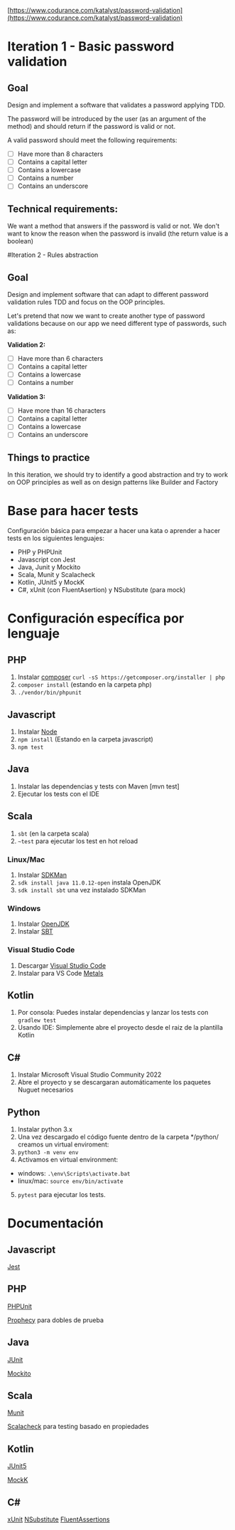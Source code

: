 [https://www.codurance.com/katalyst/password-validation](https://www.codurance.com/katalyst/password-validation)

# Iteration 1 - Basic password validation
## Goal
Design and implement a software that validates a password applying TDD.

The password will be introduced by the user (as an argument of the method) and should return if the password is valid or not.

A valid password should meet the following requirements:

- [ ] Have more than 8 characters
- [ ] Contains a capital letter
- [ ] Contains a lowercase
- [ ] Contains a number
- [ ] Contains an underscore

## Technical requirements:
We want a method that answers if the password is valid or not.
We don't want to know the reason when the password is invalid (the return value is a boolean)

#Iteration 2 - Rules abstraction
## Goal
Design and implement software that can adapt to different password validation rules TDD and focus on the OOP principles.

Let's pretend that now we want to create another type of password validations because on our app we need different type of passwords, such as:

**Validation 2:**

- [ ] Have more than 6 characters
- [ ] Contains a capital letter
- [ ] Contains a lowercase
- [ ] Contains a number

**Validation 3:**

- [ ] Have more than 16 characters
- [ ] Contains a capital letter
- [ ] Contains a lowercase
- [ ] Contains an underscore

## Things to practice
In this iteration, we should try to identify a good abstraction and try to work on OOP principles as well as on design patterns like Builder and Factory


# Base para hacer tests

Configuración básica para empezar a hacer una kata o aprender a hacer tests en los siguientes lenguajes:

- PHP y PHPUnit
- Javascript con Jest
- Java, Junit y Mockito
- Scala, Munit y Scalacheck
- Kotlin, JUnit5 y MockK
- C#, xUnit (con FluentAsertion) y NSubstitute (para mock)

# Configuración específica por lenguaje

## PHP
1. Instalar [composer](https://getcomposer.org/) `curl -sS https://getcomposer.org/installer | php`
2. `composer install` (estando en la carpeta php)
3. `./vendor/bin/phpunit`

## Javascript
1. Instalar [Node](http://nodejs.org/)
2. `npm install` (Estando en la carpeta javascript)
3. `npm test`

## Java
1. Instalar las dependencias y tests con Maven [mvn test]
2. Ejecutar los tests con el IDE

## Scala
1. `sbt` (en la carpeta scala)
2. `~test` para ejecutar los test en hot reload

### Linux/Mac
1. Instalar [SDKMan](https://sdkman.io/)
2. `sdk install java 11.0.12-open` instala OpenJDK
3. `sdk install sbt` una vez instalado SDKMan

### Windows
1. Instalar [OpenJDK](https://docs.microsoft.com/es-es/java/openjdk/download#openjdk-110141-lts--see-previous-releases)
2. Instalar [SBT](https://www.scala-sbt.org/download.html)

### Visual Studio Code
1. Descargar [Visual Studio Code](https://code.visualstudio.com/)
2. Instalar para VS Code [Metals](https://scalameta.org/metals/docs/editors/vscode)

## Kotlin
1. Por consola: Puedes instalar dependencias y lanzar los tests con `gradlew test`
2. Usando IDE: Simplemente abre el proyecto desde el raiz de la plantilla Kotlin

## C#
1. Instalar Microsoft Visual Studio Community 2022
2. Abre el proyecto y se descargaran automáticamente los paquetes Nuguet necesarios

## Python
1. Instalar python 3.x
2. Una vez descargado el código fuente dentro de la carpeta */python/ creamos un virtual enviroment:
3. `python3 -m venv env`
4. Activamos en virtual environment:
- windows: `.\env\Scripts\activate.bat`
- linux/mac: `source env/bin/activate `
5. `pytest` para ejecutar los tests.


# Documentación
## Javascript
[Jest](https://jestjs.io)

## PHP
[PHPUnit](https://phpunit.readthedocs.io/)

[Prophecy](https://github.com/phpspec/prophecy) para dobles de prueba

## Java
[JUnit](https://github.com/junit-team/junit/wiki)

[Mockito](http://site.mockito.org/mockito/docs/current/org/mockito/Mockito.html)

## Scala

[Munit](https://scalameta.org/munit/docs/tests.html)

[Scalacheck](https://github.com/typelevel/scalacheck/blob/main/doc/UserGuide.md) para testing basado en propiedades

## Kotlin
[JUnit5](https://junit.org/junit5/)

[MockK](https://mockk.io/)

## C# 
[xUnit](https://xunit.net/)
[NSubstitute](https://nsubstitute.github.io/help.html)
[FluentAssertions](https://fluentassertions.com/introduction)
